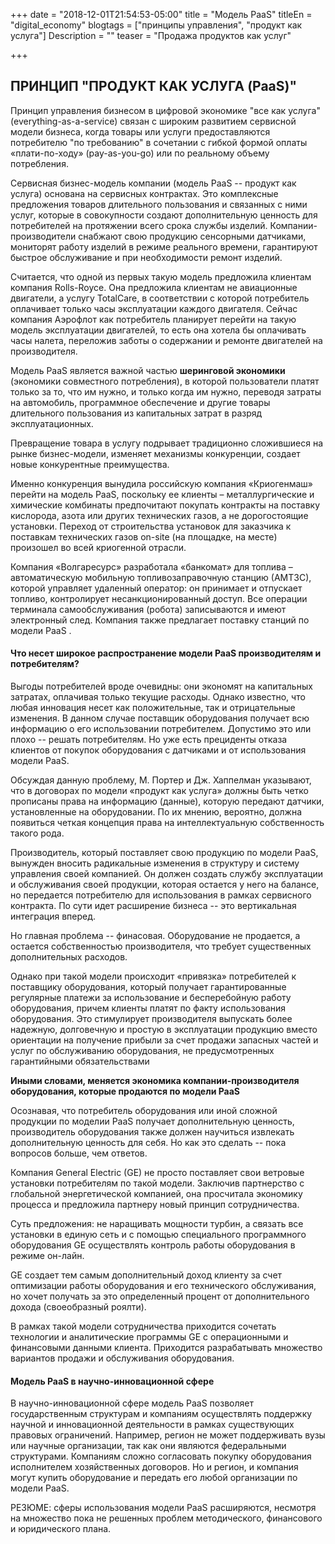 +++
date = "2018-12-01T21:54:53-05:00"
title = "Модель PaaS"
titleEn = "digital_economy"
blogtags = ["принципы управления", "продукт как услуга"]
Description = ""
teaser = "Продажа продуктов как услуг"

+++
## ПРИНЦИП "ПРОДУКТ КАК УСЛУГА (PaaS)" 


Принцип управления бизнесом в цифровой экономике "все как услуга" (everything-as-a-service) связан с широким развитием сервисной модели бизнеса, когда товары или услуги предоставляются потребителю "по требованию" в сочетании с гибкой формой оплаты «плати-по-ходу» (pay-as-you-go) или по реальному объему потребления.   

Сервисная бизнес-модель компании (модель PaaS -- продукт как услуга) основана на сервисных контрактах. Это комплексные предложения товаров длительного пользования и связанных с ними услуг, 
которые в совокупности создают дополнительную ценность для потребителей на протяжении всего срока службы изделий. Компании-производители снабжают свою продукцию сенсорными датчиками, мониторят работу изделий в режиме реального времени, 
гарантируют быстрое обслуживание и при необходимости ремонт изделий. 

Считается, что одной из первых такую модель предложила клиентам компания Rolls-Royce. Она предложила клиентам не авиационные двигатели, а  услугу TotalCare, в соответствии с которой потребитель оплачивает только часы эксплуатации каждого двигателя. 
Сейчас компания Аэрофлот как потребитель планирует перейти на такую модель эксплуатации двигателей, то есть она хотела бы оплачивать часы налета, переложив заботы о содержании и ремонте двигателей на производителя.

Модель PaaS является важной частью <b>шеринговой экономики</b> (экономики совместного потребления), 
в которой пользователи платят только за то, что им нужно, и только когда им нужно, переводя затраты на автомобиль, программное обеспечение и другие товары длительного пользования из капитальных затрат в разряд эксплуатационных.

Превращение товара в услугу подрывает традиционно сложившиеся на рынке бизнес-модели, изменяет механизмы конкуренции, создает новые конкурентные преимущества.

Именно конкуренция вынудила российскую компания «Криогенмаш» перейти на модель PaaS, поскольку ее клиенты – металлургические и химические  комбинаты предпочитают покупать контракты на поставку кислорода, 
азота или других технических газов, а не дорогостоящие установки. Переход от строительства установок для заказчика к поставкам технических газов  on-site  (на площадке, на месте) произошел во всей криогенной отрасли.

Компания «Волгаресурс» разработала «банкомат» для топлива – автоматическую мобильную топливозаправочную станцию (АМТЗС), которой управляет удаленный оператор: он принимает и отпускает топливо, контролирует несанкционированный доступ. Все операции терминала самообслуживания (робота) записываются и имеют электронный след. Компания также предлагает поставку станций по модели PaaS .

#### Что несет широкое распространение модели PaaS производителям и потребителям?

Выгоды потребителей вроде очевидны: они экономят на капитальных затратах, оплачивая только текущие расходы. Однако известно, что любая инновация несет как положительные, так и отрицательные изменения.
В данном случае поставщик оборудования получает всю информацию о его использовании потребителем. Допустимо это или плохо -- решать потребителям. 
Но уже есть прециденты отказа клиентов от покупок оборудования с датчиками и от использования модели PaaS.  

Обсуждая данную проблему, М. Портер и  Дж. Хаппелман указывают, что в договорах по модели «продукт как услуга» должны быть четко прописаны права на информацию (данные), 
которую передают датчики, установленные на оборудовании. По их мнению,  вероятно, должна появиться четкая концепция права на интеллектуальную собственность такого рода.

Производитель, который поставляет свою продукцию по модели PaaS, вынужден вносить радикальные изменения в структуру и систему управления своей компанией. Он должен создать 
службу эксплуатации и обслуживания своей продукции, которая остается у него на балансе, но передается потребителю для использования в рамках сервисного контракта. 
По сути идет расширение бизнеса -- это вертикальная интеграция вперед. 

Но главная проблема -- финасовая. Оборудование не продается, а остается собственностью производителя, что требует существенных дополнительных расходов.
 
 Однако при такой модели происходит «привязка» потребителей к поставщику оборудования, который получает гарантированные регулярные платежи
за использование и бесперебойную работу оборудования, причем клиенты платят по факту использования оборудования.  Это стимулирует производителя выпускать более надежную, 
долговечную и простую в эксплуатации продукцию вместо ориентации на получение прибыли за счет продажи запасных частей и услуг по обслуживанию оборудования, не предусмотренных гарантийными обязательствами

<b>Иными словами, меняется экономика компании-производителя оборудования, которые продаются по модели PaaS</b>  

Осознавая, что потребитель оборудования или иной сложной продукции по моделии PaaS получает дополнительную ценность, производитель оборудования также должен научиться извлекать дополнительную ценность для себя.
Но как это сделать -- пока вопросов больше, чем ответов.

Компания General Electric (GE) не просто поставляет свои ветровые установки потребителям по такой модели. Заключив партнерство с глобальной энергетической компанией, она просчитала экономику процесса и предложила партнеру новый принцип сотрудничества. 

Суть предложения: не наращивать мощности турбин, а связать все установки в единую сеть и с помощью специального программного оборудования GE осуществлять контроль работы оборудования в режиме он-лайн.  

GE создает тем самым дополнительный доход клиенту за счет оптимизации работы оборудования и его технического обслуживания, но хочет получать за это определенный процент от дополнительного дохода (своеобразный роялти).

В рамках такой модели сотрудничества приходится сочетать технологии и аналитические программы  GE с операционными и финансовыми данными клиента. Приходится разрабатывать множество вариантов продажи и обслуживания оборудования. 

#### Модель PaaS в научно-инновационной сфере 

В научно-инновационной сфере модель PaaS позволяет государственным структурам и компаниям осуществлять поддержку научной и инновационной деятельности в рамках существующих правовых ограничений. Например, регион не может поддерживать вузы или научные организации, так как они являются федеральными структурами. 
Компаниям сложно согласовать покупку оборудования исполнителем хозяйственных договоров. Но и регион, и компания могут купить оборудование и передать его любой организации по модели PaaS. 

РЕЗЮМЕ: сферы использования модели PaaS расширяются, несмотря на множество пока не решенных проблем методического, финансового и юридического плана. 

  
  
  
  
  
  
 












	